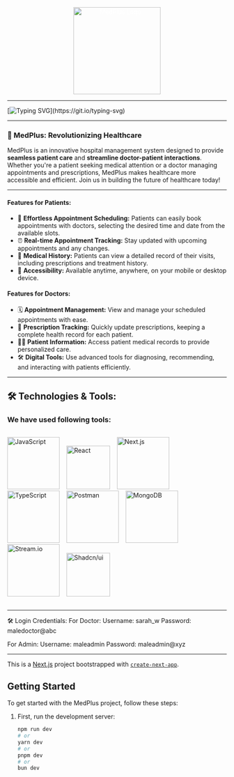 <div align="center" >
  <img src="public/assets/images/logo-large.png" alt="MedPlus Logo" width="200" style="color:white"/>
</div>

---

[![Typing SVG](https://readme-typing-svg.demolab.com/?center=true&vCenter=true&font=Verdana&size=40&pause=500&duration=5000&width=1000&lines=Hello+there,+Welcome+to+our+Medplus+project!;Our+goal+is+to+continuously+improve+the+quality;And+accessibility+of+healthcare+services;using+ai+digital+tools.;)](https://git.io/typing-svg)

---

### 🚀 MedPlus: Revolutionizing Healthcare

MedPlus is an innovative hospital management system designed to provide **seamless patient care** and **streamline doctor-patient interactions**. Whether you're a patient seeking medical attention or a doctor managing appointments and prescriptions, MedPlus makes healthcare more accessible and efficient. Join us in building the future of healthcare today!

---

#### Features for Patients:
- 📅 **Effortless Appointment Scheduling:** Patients can easily book appointments with doctors, selecting the desired time and date from the available slots.
- ⏰ **Real-time Appointment Tracking:** Stay updated with upcoming appointments and any changes.
- 📄 **Medical History:** Patients can view a detailed record of their visits, including prescriptions and treatment history.
- 📱 **Accessibility:** Available anytime, anywhere, on your mobile or desktop device.

#### Features for Doctors:
- 🗓️ **Appointment Management:** View and manage your scheduled appointments with ease.
- 💊 **Prescription Tracking:** Quickly update prescriptions, keeping a complete health record for each patient.
- 👩‍⚕️ **Patient Information:** Access patient medical records to provide personalized care.
- 🛠️ **Digital Tools:** Use advanced tools for diagnosing, recommending, and interacting with patients efficiently.

---

## 🛠️ Technologies & Tools:

### We have used following tools:
<div style="display: flex; gap: 10px; align-items: center;">

<img 
  src="https://img.shields.io/badge/JavaScript-F7DF1E?style=for-the-badge&logo=javascript&logoColor=black" 
  alt="JavaScript" 
  style="width: 120px; height: auto;" 
/>
&nbsp;&nbsp;
<img 
  src="https://img.shields.io/badge/React-61DAFB?style=for-the-badge&logo=react&logoColor=black" 
  alt="React" 
  style="width: 100px; height: auto;" 
/>
&nbsp;&nbsp;
<img 
  src="https://img.shields.io/badge/Next.js-000000?style=for-the-badge&logo=nextdotjs&logoColor=white" 
  alt="Next.js" 
  style="width: 120px; height: auto;" 
/>
&nbsp;&nbsp;
<img 
  src="https://img.shields.io/badge/TypeScript-007ACC?style=for-the-badge&logo=typescript&logoColor=white" 
  alt="TypeScript" 
  style="width: 120px; height: auto;" 
/>
&nbsp;&nbsp;
<img 
  src="https://img.shields.io/badge/Postman-FF6C37?style=for-the-badge&logo=postman&logoColor=white" 
  alt="Postman" 
  style="width: 120px; height: auto;" 
/>
&nbsp;&nbsp;
<img 
  src="https://img.shields.io/badge/MongoDB-47A248?style=for-the-badge&logo=mongodb&logoColor=white" 
  alt="MongoDB" 
  style="width: 120px; height: auto;" 
/>
&nbsp;&nbsp;
<img 
  src="https://getstream.io/stream-dark.png" 
  alt="Stream.io" 
  style="width: 120px; height: auto;" 
/>
&nbsp;&nbsp;
<img 
  src="https://miro.medium.com/v2/resize:fit:1024/1*mlYJnwZ6NZ9_TTdBb2KgGA.jpeg" 
  alt="Shadcn/ui" 
  style="width: 100px; height: auto;" 
/>
&nbsp;&nbsp;
</div>


---

🛠️ Login Credentials:
For Doctor:
Username: sarah_w
Password: maledoctor@abc

For Admin:
Username: maleadmin
Password: maleadmin@xyz

---

This is a [Next.js](https://nextjs.org/) project bootstrapped with [`create-next-app`](https://github.com/vercel/next.js/tree/canary/packages/create-next-app).

## Getting Started

To get started with the MedPlus project, follow these steps:

1. First, run the development server:
   ```bash
   npm run dev
   # or
   yarn dev
   # or
   pnpm dev
   # or
   bun dev
